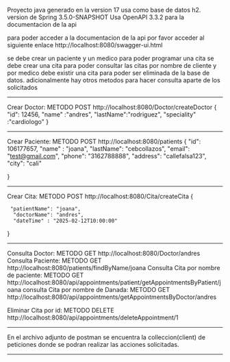 Proyecto java generado en la version 17
usa como base de datos h2.
version de Spring 3.5.0-SNAPSHOT
Usa OpenAPI 3.3.2 para la documentacion de la api

para poder acceder a la documentacion de la api por favor acceder al siguiente enlace
http://localhost:8080/swagger-ui.html

se debe crear un paciente y un medico para poder programar una cita
se debe crear una cita para poder consultar las citas por nombre de cliente y por medico
debe existir una cita para poder ser eliminada de la base de datos.
adicionalmente hay otros metodos para hacer consulta aparte de los solicitados

************************************************************************************************
Crear Doctor: METODO POST http://localhost:8080/Doctor/createDoctor
{
"id": 12456,
"name" :"andres",
"lastName":"rodriguez",
"speciality" :"cardiologo"
}
************************************************************************************************
Crear Paciente: METODO POST http://localhost:8080/patients
{
"id": 106177657,
"name" : "joana",
"lastName": "cebcollazos",
"email": "test@gmail.com",
"phone": "3162788888",
"address": "callefalsa123",
"city": "cali"

}
************************************************************************************************
Crear Cita: METODO POST http://localhost:8080/Cita/createCita
{

     "patientName": "joana",
      "doctorName": "andres",
      "dateTime" : "2025-02-12T10:00:00"
}
************************************************************************************************

Consulta Doctor: METODO GET http://localhost:8080/Doctor/andres
Consulta Paciente: METODO GET http://localhost:8080/patients/findByName/joana
Consulta Cita por nombre de paciente: METODO GET http://localhost:8080/api/appointments/patient/getAppointmentsByPatient/joana
consulta Cita por nombre de Danada: METODO GET http://localhost:8080/api/appointments/getAppointmentsByDoctor/andres

Eliminar Cita por id: METODO DELETE http://localhost:8080/api/appointments/deleteAppointment/1

************************************************************************************************
En el archivo adjunto de postman se
encuentra la colleccion(client) de peticiones
donde se podran realizar las acciones solicitadas.
************************************************************************************************
